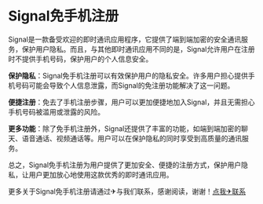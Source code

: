 # Signal免手机注册

Signal是一款备受欢迎的即时通讯应用程序，它提供了端到端加密的安全通讯服务，保护用户隐私。而且，与其他即时通讯应用不同的是，Signal允许用户在注册时不提供手机号码，保护用户的个人信息安全。

**保护隐私**：Signal免手机注册可以有效保护用户的隐私安全。许多用户担心提供手机号码可能会导致个人信息泄露，而Signal的免注册功能解决了这一问题。

**便捷注册**：免去了手机注册步骤，用户可以更加便捷地加入Signal，并且无需担心手机号码被滥用或泄露的风险。

**更多功能**：除了免手机注册外，Signal还提供了丰富的功能，如端到端加密的聊天、语音通话、视频通话等。用户可以在保护隐私的同时享受到高质量的通讯服务。

总之，Signal免手机注册为用户提供了更加安全、便捷的注册方式，保护用户隐私，让用户更加放心地使用这款优秀的即时通讯应用。

更多关于Signal免手机注册请通过✈与我们联系，感谢阅读，谢谢！[点我✈联系](https://acc.k02.cc)